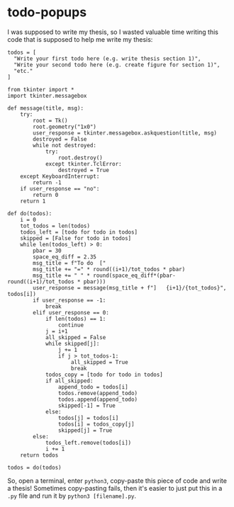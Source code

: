 # todo-popups

I was supposed to write my thesis, so I wasted valuable time writing this code that is supposed to help me write my thesis:

```
todos = [
  "Write your first todo here (e.g. write thesis section 1)",
  "Write your second todo here (e.g. create figure for section 1)",
  "etc."
]

from tkinter import *
import tkinter.messagebox

def message(title, msg):
	try:
		root = Tk() 
		root.geometry("1x0")
		user_response = tkinter.messagebox.askquestion(title, msg)
		destroyed = False
		while not destroyed:
			try:
				root.destroy()
			except tkinter.TclError:
				destroyed = True
	except KeyboardInterrupt:
		return -1
	if user_response == "no":
		return 0
	return 1

def do(todos):	
	i = 0
	tot_todos = len(todos)
	todos_left = [todo for todo in todos]
	skipped = [False for todo in todos]
	while len(todos_left) > 0:
		pbar = 30
		space_eq_diff = 2.35
		msg_title = f"To do  ["
		msg_title += "=" * round((i+1)/tot_todos * pbar)
		msg_title += " " * round(space_eq_diff*(pbar-round((i+1)/tot_todos * pbar)))
		user_response = message(msg_title + f"]   {i+1}/{tot_todos}", todos[i])
		if user_response == -1:
			break
		elif user_response == 0:
			if len(todos) == 1:
				continue
			j = i+1
			all_skipped = False
			while skipped[j]:
				j += 1
				if j > tot_todos-1:
					all_skipped = True
					break
			todos_copy = [todo for todo in todos]
			if all_skipped:
				append_todo = todos[i]
				todos.remove(append_todo)
				todos.append(append_todo)
				skipped[-1] = True
			else:
				todos[j] = todos[i]
				todos[i] = todos_copy[j]
				skipped[j] = True
		else:
			todos_left.remove(todos[i])
			i += 1
	return todos

todos = do(todos)

```

So, open a terminal, enter `python3`, copy-paste this piece of code and write a thesis! Sometimes copy-pasting fails, then it's easier to just put this in a `.py` file and run it by `python3 [filename].py`.
